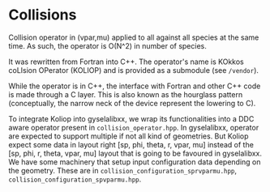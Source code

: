 # Collisions

Collision operator in (vpar,mu) applied to all against all species at the same time. As such, the operator is O(N^2) in number of species.

It was rewritten from Fortran into C++. The operator's name is KOkkos coLIsion OPerator (KOLIOP) and is provided as a submodule (see `/vendor`).

While the operator is in C++, the interface with Fortran and other C++ code is made through a C layer. This is also known as the hourglass pattern (conceptually, the narrow neck of the device represent the lowering to C).

To integrate Koliop into gyselalibxx, we wrap its functionalities into a DDC aware operator present in `collision_operator.hpp`. In gyselalibxx, operator are expected to support multiple if not all kind of geometries. But Koliop expect some data in layout right [sp, phi, theta, r, vpar, mu] instead of the [sp, phi, r, theta, vpar, mu] layout that is going to be favoured in gyselalibxx. We have some machinery that setup input configuration data depending on the geometry. These are in `collision_configuration_sprvparmu.hpp`, `collision_configuration_spvparmu.hpp`.
